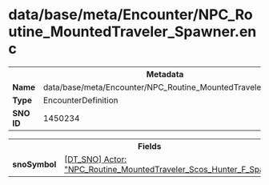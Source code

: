 <h1>data/base/meta/Encounter/NPC_Routine_MountedTraveler_Spawner.enc</h1><table><tr><th colspan="100%">Metadata</th></tr><tr><td><b>Name</b></td><td>data/base/meta/Encounter/NPC_Routine_MountedTraveler_Spawner.enc</td></tr><tr><td><b>Type</b></td><td>EncounterDefinition</td></tr><tr><td><b>SNO ID</b></td><td>1450234</td></tr></table>

<table><tr><th colspan="100%">Fields</th></tr><tr><td><b>snoSymbol</b></td><td><a href="..\Actor\NPC_Routine_MountedTraveler_Scos_Hunter_F_Spawner.acr">[DT_SNO] Actor: "NPC_Routine_MountedTraveler_Scos_Hunter_F_Spawner"</a></td></tr></table>

